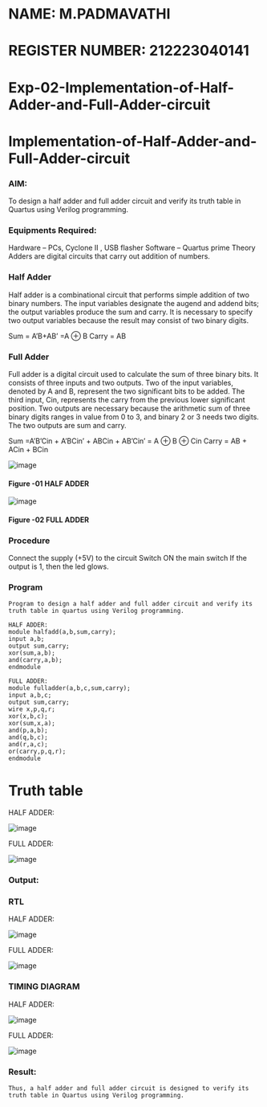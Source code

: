 # NAME: M.PADMAVATHI
# REGISTER NUMBER: 212223040141

# Exp-02-Implementation-of-Half-Adder-and-Full-Adder-circuit

# Implementation-of-Half-Adder-and-Full-Adder-circuit
### AIM:
To design a half adder and full adder circuit and verify its truth table in Quartus using Verilog programming.

### Equipments Required:
Hardware – PCs, Cyclone II , USB flasher
Software – Quartus prime
Theory
Adders are digital circuits that carry out addition of numbers.

### Half Adder
Half adder is a combinational circuit that performs simple addition of two binary numbers. The input variables designate the augend and addend bits; the output variables produce the sum and carry. It is necessary to specify two output variables because the result may consist of two binary digits.

Sum = A’B+AB’ =A ⊕ B Carry = AB

### Full Adder
Full adder is a digital circuit used to calculate the sum of three binary bits. It consists of three inputs and two outputs. Two of the input variables, denoted by A and B, represent the two significant bits to be added. The third input, Cin, represents the carry from the previous lower significant position. Two outputs are necessary because the arithmetic sum of three binary digits ranges in value from 0 to 3, and binary 2 or 3 needs two digits. The two outputs are sum and carry.

Sum =A’B’Cin + A’BCin’ + ABCin + AB’Cin’ = A ⊕ B ⊕ Cin Carry = AB + ACin + BCin

 ![image](https://user-images.githubusercontent.com/36288975/163552156-a13e5a56-c638-4110-97d9-8896907c8d25.png)

#### Figure -01 HALF ADDER 


![image](https://user-images.githubusercontent.com/36288975/163552057-b3547877-6d07-45b4-b7e0-bcfebfad9e1d.png)

#### Figure -02 FULL ADDER 

### Procedure

Connect the supply (+5V) to the circuit
Switch ON the main switch
If the output is 1, then the led glows.
### Program
```
Program to design a half adder and full adder circuit and verify its truth table in quartus using Verilog programming.

HALF ADDER:
module halfadd(a,b,sum,carry);
input a,b;
output sum,carry;
xor(sum,a,b);
and(carry,a,b);
endmodule

FULL ADDER:
module fulladder(a,b,c,sum,carry);
input a,b,c;
output sum,carry;
wire x,p,q,r;
xor(x,b,c);
xor(sum,x,a);
and(p,a,b);
and(q,b,c);
and(r,a,c);
or(carry,p,q,r);
endmodule
```
# Truth table
HALF ADDER:

![image](https://github.com/PadmavathiMuthukumar/Exp-02-Implementation-of-Half-Adder-and-Full-Adder-circuit/assets/154965880/b3b7244a-e685-474e-a974-6d86adbe9796)

FULL ADDER:

![image](https://github.com/PadmavathiMuthukumar/Exp-02-Implementation-of-Half-Adder-and-Full-Adder-circuit/assets/154965880/07dc5b3e-3d49-4185-b5ec-897c184973d4)

### Output:
### RTL
HALF ADDER:

![image](https://github.com/PadmavathiMuthukumar/Exp-02-Implementation-of-Half-Adder-and-Full-Adder-circuit/assets/154965880/f19b0f1e-f3bd-4f36-b746-218b0711e15e)

FULL ADDER:

![image](https://github.com/PadmavathiMuthukumar/Exp-02-Implementation-of-Half-Adder-and-Full-Adder-circuit/assets/154965880/8dd28751-896e-4f81-820d-23adc2724711)

### TIMING DIAGRAM
HALF ADDER:

![image](https://github.com/PadmavathiMuthukumar/Exp-02-Implementation-of-Half-Adder-and-Full-Adder-circuit/assets/154965880/525ecd2d-e4c7-4ed0-a663-6f3c7cd4715b)

FULL ADDER:

![image](https://github.com/PadmavathiMuthukumar/Exp-02-Implementation-of-Half-Adder-and-Full-Adder-circuit/assets/154965880/5d070173-d347-4c70-9ec4-89bdd8b9dee9)

### Result:
```
Thus, a half adder and full adder circuit is designed to verify its truth table in Quartus using Verilog programming.
```
